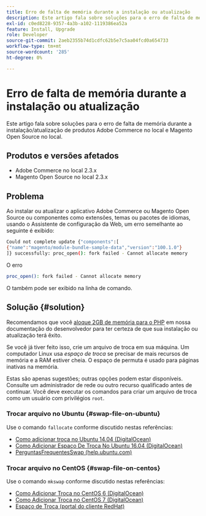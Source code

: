 ```yaml
---
title: Erro de falta de memória durante a instalação ou atualização
description: Este artigo fala sobre soluções para o erro de falta de memória durante a instalação/atualização de produtos Adobe Commerce no local e Magento Open Source no local.
exl-id: c0ed8228-9357-4a3b-a102-1119386ea52a
feature: Install, Upgrade
role: Developer
source-git-commit: 2aeb2355b74d1cdfc62b5e7c5aa04fcd0a654733
workflow-type: tm+mt
source-wordcount: '285'
ht-degree: 0%

---
```


# Erro de falta de memória durante a instalação ou atualização

Este artigo fala sobre soluções para o erro de falta de memória durante a instalação/atualização de produtos Adobe Commerce no local e Magento Open Source no local.

## Produtos e versões afetados

* Adobe Commerce no local 2.3.x
* Magento Open Source no local 2.3.x

## Problema

Ao instalar ou atualizar o aplicativo Adobe Commerce ou Magento Open Source ou componentes como extensões, temas ou pacotes de idiomas, usando o Assistente de configuração da Web, um erro semelhante ao seguinte é exibido:

```bash
Could not complete update {"components":[
{"name":"magento/module-bundle-sample-data","version":"100.1.0"}
]} successfully: proc_open(): fork failed - Cannot allocate memory
```

O erro

```bash
proc_open(): fork failed - Cannot allocate memory
```

O também pode ser exibido na linha de comando.

## Solução {#solution}

Recomendamos que você [aloque 2GB de memória para o PHP](https://experienceleague.adobe.com/pt-br/docs/commerce-operations/installation-guide/prerequisites/php-settings) em nossa documentação do desenvolvedor para ter certeza de que sua instalação ou atualização terá êxito.

Se você já tiver feito isso, crie um arquivo de troca em sua máquina. Um computador Linux usa *espaço de troca* se precisar de mais recursos de memória e a RAM estiver cheia. O espaço de permuta é usado para páginas inativas na memória.

Estas são apenas sugestões; outras opções podem estar disponíveis. Consulte um administrador de rede ou outro recurso qualificado antes de continuar. Você deve executar os comandos para criar um arquivo de troca como um usuário com privilégios `root`.

### Trocar arquivo no Ubuntu {#swap-file-on-ubuntu}

Use o comando `fallocate` conforme discutido nestas referências:

* [Como adicionar troca no Ubuntu 14.04 (DigitalOcean)](https://www.digitalocean.com/community/tutorials/how-to-add-swap-on-ubuntu-14-04)
* [Como Adicionar Espaço De Troca No Ubuntu 16.04 (DigitalOcean)](https://www.digitalocean.com/community/tutorials/how-to-add-swap-space-on-ubuntu-16-04)
* [PerguntasFrequentesSwap (help.ubuntu.com)](https://help.ubuntu.com/community/SwapFaq)

### Trocar arquivo no CentOS {#swap-file-on-centos}

Use o comando `mkswap` conforme discutido nestas referências:

* [Como Adicionar Troca no CentOS 6 (DigitalOcean)](https://www.digitalocean.com/community/tutorials/how-to-add-swap-on-centos-6)
* [Como Adicionar Troca no CentOS 7 (DigitalOcean)](https://www.digitalocean.com/community/tutorials/how-to-add-swap-on-centos-7)
* [Espaço de Troca (portal do cliente RedHat)](https://access.redhat.com/documentation/en-US/Red_Hat_Enterprise_Linux/6/html/Storage_Administration_Guide/ch-swapspace.html)
